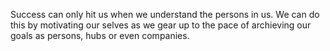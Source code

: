Success can only hit us when we understand the persons in us. We can do this by motivating our selves as we gear up to the pace of archieving our goals as persons, hubs or even companies.
